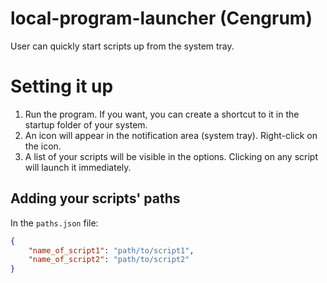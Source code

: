 # local-program-launcher (Cengrum)

User can quickly start scripts up from the system tray.


# Setting it up
1. Run the program. If you want, you can create a shortcut to it in the startup folder of your system.
2. An icon will appear in the notification area (system tray). Right-click on the icon.
3. A list of your scripts will be visible in the options. Clicking on any script will launch it immediately.

## Adding your scripts' paths
In the `paths.json` file:
```json
{
	"name_of_script1": "path/to/script1",
	"name_of_script2": "path/to/script2"
}
```